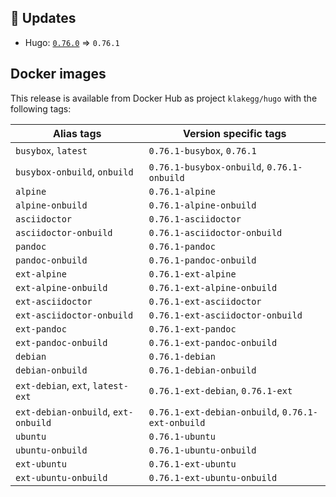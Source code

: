 ## :heartbeat: Updates

* Hugo: [`0.76.0`](https://github.com/klakegg/docker-hugo/releases/tag/0.76.0) => `0.76.1`


## Docker images

This release is available from Docker Hub as project `klakegg/hugo` with the following tags:

| Alias tags                   | Version specific tags                      |
| ---------------------------- | ------------------------------------------ |
| `busybox`, `latest`          | `0.76.1-busybox`, `0.76.1`                 |
| `busybox-onbuild`, `onbuild` | `0.76.1-busybox-onbuild`, `0.76.1-onbuild` |
| `alpine`                     | `0.76.1-alpine`                            |
| `alpine-onbuild`             | `0.76.1-alpine-onbuild`                    |
| `asciidoctor`                | `0.76.1-asciidoctor`                       |
| `asciidoctor-onbuild`        | `0.76.1-asciidoctor-onbuild`               |
| `pandoc`                     | `0.76.1-pandoc`                            |
| `pandoc-onbuild`             | `0.76.1-pandoc-onbuild`                    |
| `ext-alpine`                 | `0.76.1-ext-alpine`                        |
| `ext-alpine-onbuild`         | `0.76.1-ext-alpine-onbuild`                |
| `ext-asciidoctor`            | `0.76.1-ext-asciidoctor`                   |
| `ext-asciidoctor-onbuild`    | `0.76.1-ext-asciidoctor-onbuild`           |
| `ext-pandoc`                 | `0.76.1-ext-pandoc`                        |
| `ext-pandoc-onbuild`         | `0.76.1-ext-pandoc-onbuild`                |
| `debian`                     | `0.76.1-debian`                            |
| `debian-onbuild`             | `0.76.1-debian-onbuild`                    |
| `ext-debian`, `ext`, `latest-ext` | `0.76.1-ext-debian`, `0.76.1-ext`     |
| `ext-debian-onbuild`, `ext-onbuild` | `0.76.1-ext-debian-onbuild`, `0.76.1-ext-onbuild` |
| `ubuntu`                     | `0.76.1-ubuntu`                            |
| `ubuntu-onbuild`             | `0.76.1-ubuntu-onbuild`                    |
| `ext-ubuntu`                 | `0.76.1-ext-ubuntu`                        |
| `ext-ubuntu-onbuild`         | `0.76.1-ext-ubuntu-onbuild`                |
